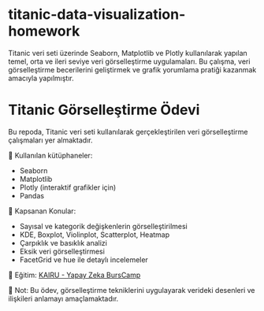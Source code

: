 # titanic-data-visualization-homework
Titanic veri seti üzerinde Seaborn, Matplotlib ve Plotly kullanılarak yapılan temel, orta ve ileri seviye veri görselleştirme uygulamaları. Bu çalışma, veri görselleştirme becerilerini geliştirmek ve grafik yorumlama pratiği kazanmak amacıyla yapılmıştır.
# Titanic Görselleştirme Ödevi

Bu repoda, Titanic veri seti kullanılarak gerçekleştirilen veri görselleştirme çalışmaları yer almaktadır. 

🧰 Kullanılan kütüphaneler:
- Seaborn
- Matplotlib
- Plotly (interaktif grafikler için)
- Pandas

🧠 Kapsanan Konular:
- Sayısal ve kategorik değişkenlerin görselleştirilmesi
- KDE, Boxplot, Violinplot, Scatterplot, Heatmap
- Çarpıklık ve basıklık analizi
- Eksik veri görselleştirmesi
- FacetGrid ve hue ile detaylı incelemeler

🚀 Eğitim: [KAIRU - Yapay Zeka BursCamp](https://kairu.ai)

📌 Not: Bu ödev, görselleştirme tekniklerini uygulayarak verideki desenleri ve ilişkileri anlamayı amaçlamaktadır.
